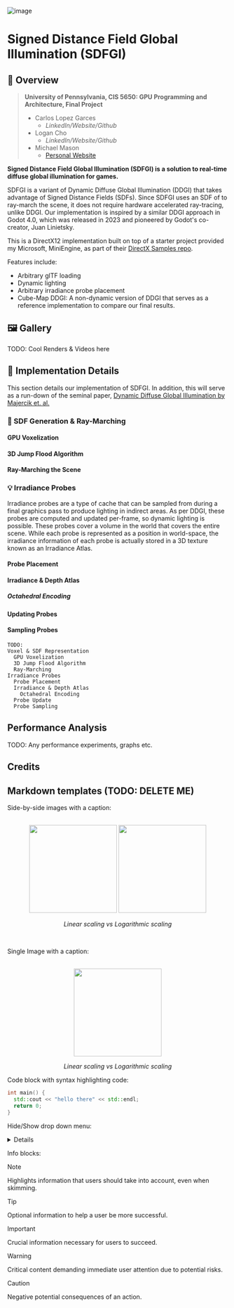 ![image](https://github.com/user-attachments/assets/eb7d2ecf-490f-4916-993f-1ea53590ed7e)
# Signed Distance Field Global Illumination (SDFGI)

## 🚀 Overview

> **University of Pennsylvania, CIS 5650: GPU Programming and Architecture, Final Project**
> * Carlos Lopez Garces
>   + *LinkedIn/Website/Github* 
> * Logan Cho
>   + *LinkedIn/Website/Github*
> * Michael Mason
>   + [Personal Website](https://www.michaelmason.xyz/)

**Signed Distance Field Global Illumination (SDFGI) is a solution to real-time diffuse global illumination for games.**

SDFGI is a variant of Dynamic Diffuse Global Illumination (DDGI) that takes advantage of Signed Distance Fields (SDFs). Since SDFGI uses an SDF of to ray-march the scene, it does not require hardware accelerated ray-tracing, unlike DDGI. Our implementation is inspired by a similar DDGI approach in Godot 4.0, which was released in 2023 and pioneered by Godot's co-creator, Juan Linietsky. 

This is a DirectX12 implementation built on top of a starter project provided my Microsoft, MiniEngine, as part of their [DirectX Samples repo](https://github.com/microsoft/DirectX-Graphics-Samples/tree/master/MiniEngine). 

Features include: 
* Arbitrary glTF loading
* Dynamic lighting
* Arbitrary irradiance probe placement
* Cube-Map DDGI: A non-dynamic version of DDGI that serves as a reference implementation to compare our final results.

## 🖼️ Gallery

TODO: Cool Renders & Videos here

## 📜 Implementation Details

This section details our implementation of SDFGI. In addition, this will serve as a run-down of the seminal paper, [Dynamic Diffuse Global Illumination by Majercik et. al.](https://jcgt.org/published/0008/02/01/)

### 🏁 SDF Generation & Ray-Marching

#### GPU Voxelization

#### 3D Jump Flood Algorithm

#### Ray-Marching the Scene

### 💡 Irradiance Probes

Irradiance probes are a type of cache that can be sampled from during a final graphics pass to produce lighting in indirect areas. As per DDGI, these probes are computed and updated per-frame, so dynamic lighting is possible. These probes cover a volume in the world that covers the entire scene. While each probe is represented as a position in world-space, the irradiance information of each probe is actually stored in a 3D texture known as an Irradiance Atlas. 

#### Probe Placement

#### Irradiance & Depth Atlas

##### Octahedral Encoding

#### Updating Probes

#### Sampling Probes

```
TODO: 
Voxel & SDF Representation
  GPU Voxelization
  3D Jump Flood Algorithm
  Ray-Marching
Irradiance Probes
  Probe Placement
  Irradiance & Depth Atlas
    Octahedral Encoding
  Probe Update
  Probe Sampling
```

## Performance Analysis

TODO: Any performance experiments, graphs etc.

## Credits

## Markdown templates (TODO: DELETE ME)

Side-by-side images with a caption:

<div align="center">
  <br>
  <img src="https://github.com/user-attachments/assets/47875c71-d32f-45c6-aa0c-2ca4a2e334ff" height=200px>
  <img src="https://github.com/user-attachments/assets/df87cb5e-ffd1-490d-ba86-0f7535a2db38" height=200px>
  <p><i>Linear scaling vs Logarithmic scaling</i></p>
  <br>
</div>

Single Image with a caption:

<div align="center">
  <br>
  <img src="https://github.com/user-attachments/assets/47875c71-d32f-45c6-aa0c-2ca4a2e334ff" height=200px>
  <br>
  <p><i>Linear scaling vs Logarithmic scaling</i></p>
</div>

Code block with syntax highlighting code: 

```c++
int main() {
  std::cout << "hello there" << std::endl;
  return 0; 
}
```

Hide/Show drop down menu:

<details>
<div align="center">
  <br>
  <img src="https://github.com/user-attachments/assets/47875c71-d32f-45c6-aa0c-2ca4a2e334ff" height=200px>
  <br>
  <p><i>Linear scaling vs Logarithmic scaling</i></p>
</div>
</details>

Info blocks: 

> [!NOTE]  
> Highlights information that users should take into account, even when skimming.

> [!TIP]
> Optional information to help a user be more successful.

> [!IMPORTANT]  
> Crucial information necessary for users to succeed.

> [!WARNING]  
> Critical content demanding immediate user attention due to potential risks.

> [!CAUTION]
> Negative potential consequences of an action.
